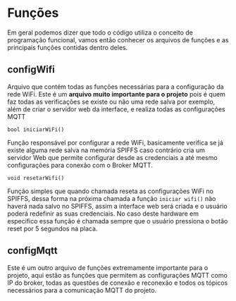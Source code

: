 # Funções
Em geral podemos dizer que todo o código utiliza o conceito de programação funcional, vamos então conhecer os arquivos de funções e as principais funções contidas dentro deles.

## configWifi
Arquivo que contém todas as funções necessárias para a configuração da rede WiFi. Este é um **arquivo muito importante para o projeto** pois é quem faz todas as verificações se existe ou não uma rede salva por exemplo, além de criar o servidor web da interface, e realiza todas as configurações MQTT  

`bool iniciarWiFi()`  

Função responsável por configurar a rede WiFi, basicamente verifica se já existe alguma rede salva na memória SPIFFS caso contrário cria um servidor Web que permite configurar desde as credenciais a até mesmo configurações para conexão com o Broker MQTT. 

 `void resetarWifi()`  

 Função simples que quando chamada reseta as configurações WiFi no SPIFFS, dessa forma na próxima chamada a função `iniciar wifi()` não haverá nada salvo no SPIFFS, assim a interface web será criada e o usuário poderá redefinir as suas credenciais. No caso deste hardware em especifico essa função é chamada sempre que o usuário pressiona o botão reset por 5 segundos na placa.  

 ## configMqtt
 Este é um outro arquivo de funções extremamente importante para o projeto, aqui estão as funções que permitem as configurações MQTT como IP do broker, todas as questões de conexão e reconexão e todos os tópicos necessários para a comunicação MQTT do projeto. 


